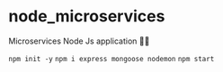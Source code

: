 # node_microservices
Microservices Node Js application 👩‍🚀


`npm init -y`
`npm i express mongoose nodemon`
`npm start`



